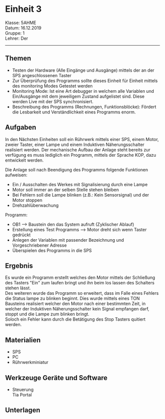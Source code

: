 # Einheit 3
Klasse: 5AHME  
Datum: 16.12.2019  
Gruppe: 1  
Lehrer: Der  

---  
## Themen  

* Testen der Hardware (Alle Eingänge und Ausgänge) mittels der an der SPS angeschlossenen Taster  
* Zur Überprüfung des Programms sollte dieses Einheit für Einheit mittels des monitoring Modes Getestet werden  
* Monitoring Mode: Ist eine Art debugger in welchem alle Variablen und Ein/Ausgänge mit dem jeweiligem Zustand aufgelistet sind. Diese werden Live mit der SPS synchronisiert.  
* Beschreibung des Programms (Rechnungen, Funktionsblöcke): Fördert die Lesbarkeit und Verständlichkeit eines Programms enorm.  

## Aufgaben  

In den Nächsten Einheiten soll ein Rührwerk mittels einer SPS, einem Motor, zweier Taster, einer Lampe und einem Induktiven Näherungsschalter realisiert werden. Der mechanische Aufbau der Anlage steht bereits zur verfügung es muss lediglich ein Programm, mittels der Sprache KOP, dazu entwickelt werden.  

 Die Anlage soll nach Beendigung des Programms folgende Funktionen aufweisen: 
* Ein / Ausschalten des Werkes mit Signalisierung durch eine Lampe  
* Motor soll immer an der selben Stelle stehen bleiben  
* Bei Fehlern soll die Lampe blinken (z.B.: Kein Sensorsignal) und der Motor stoppen  
* Drehzahlüberwachung  

Programm:  
* OB1 --> Baustein den das System aufruft (Zyklischer Ablauf)  
* Erstellung eines Test Programms --> Motor dreht sich wenn Taster gedrückt  
* Anlegen der Variablen mit passender Bezeichnung und Vorgeschriebener Adresse  
* Überspielen des Programms in die SPS  

## Ergebnis  

Es wurde ein Programm erstellt welches den Motor mittels der Schließung des Tasters "Ein" zum laufen bringt und ihn beim los lassen des Schalters stehen lässt.  
Des weiteren wurde das Programm so erweitert, dass im Falle eines Fehlers die Status lampe zu blinken beginnt.
Dies wurde mittels eines TON Bausteins realisiert welcher den Motor nach einer bestimmten Zeit, in welcher der Induktiven Näherungsschalter kein Signal empfangen darf, stoppt und die Lampe zum blinken bringt.  
Soloch ein Fehler kann durch die Betätigung des Stop Tasters quitiert werden.

## Materialien  
* SPS  
* PC  
* Rührwerkminiatur  
## Werkzeuge Geräte und Software  
* Steuerung   
Tia Portal  

## Unterlagen  

